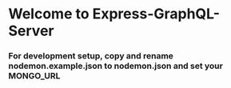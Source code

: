 # Welcome to Express-GraphQL-Server

### For development setup, copy and rename nodemon.example.json to nodemon.json and set your MONGO_URL